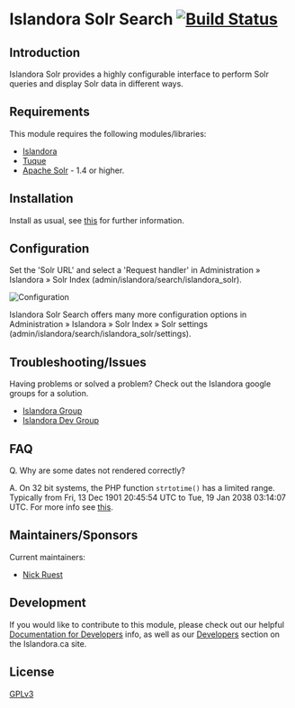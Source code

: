 # Islandora Solr Search [![Build Status](https://travis-ci.org/Islandora/islandora_solr_search.png?branch=7.x)](https://travis-ci.org/Islandora/islandora_solr_search)

## Introduction

Islandora Solr provides a highly configurable interface to perform Solr queries and display Solr data in different ways.

## Requirements

This module requires the following modules/libraries:

* [Islandora](https://github.com/islandora/islandora)
* [Tuque](https://github.com/islandora/tuque)
* [Apache Solr](https://lucene.apache.org/solr/) - 1.4 or higher.

## Installation
 
 Install as usual, see [this](https://drupal.org/documentation/install/modules-themes/modules-7) for further information.
 
## Configuration
 
Set the 'Solr URL' and select a 'Request handler' in Administration » Islandora » Solr Index (admin/islandora/search/islandora_solr).

![Configuration](http://i.imgur.com/qhELL78.png)

Islandora Solr Search offers many more configuration options in Administration » Islandora » Solr Index » Solr settings (admin/islandora/search/islandora_solr/settings).

## Troubleshooting/Issues
 
 Having problems or solved a problem? Check out the Islandora google groups for a solution.
 
 * [Islandora Group](https://groups.google.com/forum/?hl=en&fromgroups#!forum/islandora)
 * [Islandora Dev Group](https://groups.google.com/forum/?hl=en&fromgroups#!forum/islandora-dev)
 
## FAQ

Q. Why are some dates not rendered correctly?
 
A. On 32 bit systems, the PHP function `strtotime()` has a limited range. Typically from Fri, 13 Dec 1901 20:45:54 UTC to Tue, 19 Jan 2038 03:14:07 UTC. For more info see [this](http://php.net/manual/en/function.strtotime.php#refsect1-function.strtotime-notes).

## Maintainers/Sponsors

Current maintainers:

* [Nick Ruest](https://github.com/ruebot)

## Development

If you would like to contribute to this module, please check out our helpful [Documentation for Developers](https://github.com/Islandora/islandora/wiki#wiki-documentation-for-developers) info, as well as our [Developers](http://islandora.ca/developers) section on the Islandora.ca site.

## License

[GPLv3](http://www.gnu.org/licenses/gpl-3.0.txt)
